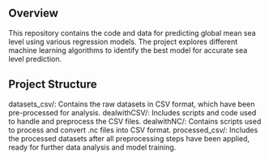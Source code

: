 ## Overview
This repository contains the code and data for predicting global mean sea level using various regression models. The project explores different machine learning algorithms to identify the best model for accurate sea level prediction.

## Project Structure
datasets_csv/: Contains the raw datasets in CSV format, which have been pre-processed for analysis.
dealwithCSV/: Includes scripts and code used to handle and preprocess the CSV files.
dealwithNC/: Contains scripts used to process and convert .nc files into CSV format.
processed_csv/: Includes the processed datasets after all preprocessing steps have been applied, ready for further data analysis and model training.
